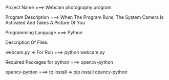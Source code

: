 Project Name ===> Webcam photography program

Program Description ===> When The Program Runs, The System Camera Is Activated And Takes A Picture Of You

Programming Language ===> Python

Description Of Files:

webcam.py => For Run ===> python webcam.py

Required Packages for python ===> opencv-python

opencv-python ===> to install => pip install opencv-python
